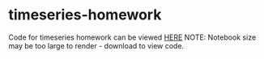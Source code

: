 # timeseries-homework

Code for timeseries homework can be viewed [HERE](https://github.com/themichaelfoley/timeseries-homework/blob/main/Starter_Code/forecasting_net_prophet.ipynb)
NOTE: Notebook size may be too large to render - download to view code.
